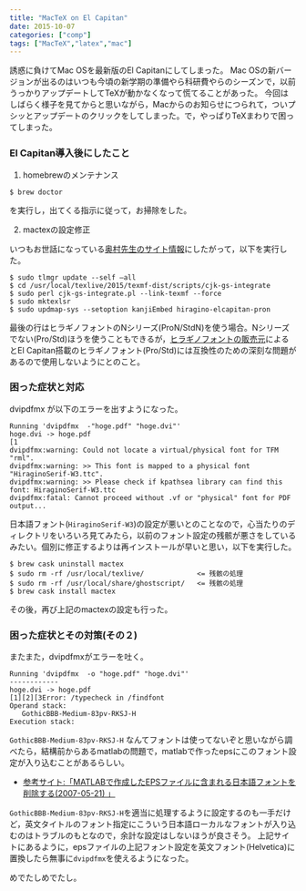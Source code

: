 ```yaml
---
title: "MacTeX on El Capitan"
date: 2015-10-07
categories: ["comp"]
tags: ["MacTeX","latex","mac"]
---
```


誘惑に負けてMac OSを最新版のEl Capitanにしてしまった。
Mac OSの新バージョンが出るのはいつも今頃の新学期の準備やら科研費やらのシーズンで，以前うっかりアップデートしてTeXが動かなくなって慌てることがあった。
今回はしばらく様子を見てからと思いながら，Macからのお知らせにつられて，ついプシッとアップデートのクリックをしてしまった。で，やっぱりTeXまわりで困ってしまった。


### El Capitan導入後にしたこと

1. homebrewのメンテナンス
```
$ brew doctor
```
を実行し，出てくる指示に従って，お掃除をした。

2. mactexの設定修正

いつもお世話になっている[奥村先生のサイト情報](https://oku.edu.mie-u.ac.jp/~okumura/texwiki/?TeX%20Live%2FMac#elcapitan)にしたがって，以下を実行した。
```
$ sudo tlmgr update --self —all
$ cd /usr/local/texlive/2015/texmf-dist/scripts/cjk-gs-integrate
$ sudo perl cjk-gs-integrate.pl --link-texmf --force
$ sudo mktexlsr
$ sudo updmap-sys --setoption kanjiEmbed hiragino-elcapitan-pron  
```
最後の行はヒラギノフォントのNシリーズ(ProN/StdN)を使う場合。Nシリーズでない(Pro/Std)ほうを使うこともできるが，[ヒラギノフォントの販売元](http://www.screen.co.jp/ga_product/sento/support/otf_osx_El_Capitan.html)によるとEl Capitan搭載のヒラギノフォント(Pro/Std)には互換性のための深刻な問題があるので使用しないようにとのこと。

### 困った症状と対応

dvipdfmx が以下のエラーを出すようになった。

```
Running 'dvipdfmx  -"hoge.pdf" "hoge.dvi"'
hoge.dvi -> hoge.pdf
[1
dvipdfmx:warning: Could not locate a virtual/physical font for TFM "rml".
dvipdfmx:warning: >> This font is mapped to a physical font "HiraginoSerif-W3.ttc".
dvipdfmx:warning: >> Please check if kpathsea library can find this font: HiraginoSerif-W3.ttc
dvipdfmx:fatal: Cannot proceed without .vf or "physical" font for PDF output...
```
日本語フォント(`HiraginoSerif-W3`)の設定が悪いとのことなので，心当たりのディレクトリをいろいろ見てみたら，以前のフォント設定の残骸が悪さをしているみたい。個別に修正するよりは再インストールが早いと思い，以下を実行した。

```
$ brew cask uninstall mactex
$ sudo rm -rf /usr/local/texlive/             <= 残骸の処理
$ sudo rm -rf /usr/local/share/ghostscript/   <= 残骸の処理
$ brew cask install mactex
```
その後，再び上記のmactexの設定も行った。

### 困った症状とその対策(その２)

またまた，dvipdfmxがエラーを吐く。

```
Running 'dvipdfmx  -o "hoge.pdf" "hoge.dvi"'
------------
hoge.dvi -> hoge.pdf
[1][2][3Error: /typecheck in /findfont
Operand stack:
   GothicBBB-Medium-83pv-RKSJ-H
Execution stack:
```

`GothicBBB-Medium-83pv-RKSJ-H` なんてフォントは使ってないぞと思いながら調べたら，結構前からあるmatlabの問題で，matlabで作ったepsにこのフォント設定が入り込むことがあるらしい。

- [参考サイト:「MATLABで作成したEPSファイルに含まれる日本語フォントを削除する(2007-05-21) 」](http://hinf.ee.utsunomiya-u.ac.jp/~hirata/pukiwiki/?MatlabTips)

`GothicBBB-Medium-83pv-RKSJ-H`を適当に処理するように設定するのも一手だけど，英文タイトルのフォント指定にこういう日本語ローカルなフォントが入り込むのはトラブルのもとなので，余計な設定はしないほうが良さそう。
上記サイトにあるように，epsファイルの上記フォント設定を英文フォント(Helvetica)に置換したら無事に`dvipdfmx`を使えるようになった。

めでたしめでたし。


